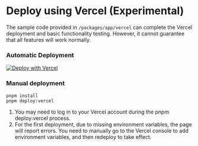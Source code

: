 # Deploy using Vercel (Experimental)

The sample code provided in `/packages/app/vercel` can complete the Vercel deployment and basic functionality testing. However, it cannot guarantee that all features will work normally.

### Automatic Deployment

[![Deploy with Vercel](https://vercel.com/button)](https://vercel.com/new/clone?repository-url=https%3A%2F%2Fgithub.com%2FTBXark%2FChatGPT-Telegram-Workers&env=UPSTASH_REDIS_REST_URL,UPSTASH_REDIS_REST_TOKEN,VERCEL_DOMAIN,TELEGRAM_AVAILABLE_TOKENS&project-name=chatgpt-telegram-workers&repository-name=ChatGPT-Telegram-Workers&demo-title=ChatGPT-Telegram-Workers&demo-description=Deploy%20your%20own%20Telegram%20ChatGPT%20bot%20on%20Cloudflare%20Workers%20with%20ease.&demo-url=https%3A%2F%2Fchatgpt-telegram-workers.vercel.app)

### Manual deployment

```shell
pnpm install
pnpm deploy:vercel
```
1. You may need to log in to your Vercel account during the pnpm deploy:vercel process.
2. For the first deployment, due to missing environment variables, the page will report errors. You need to manually go to the Vercel console to add environment variables, and then redeploy to take effect.